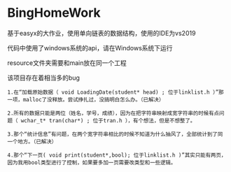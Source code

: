 # BingHomeWork
基于easyx的大作业，使用单向链表的数据结构，使用的IDE为vs2019

代码中使用了windows系统的api，请在Windows系统下运行

resource文件夹需要和main放在同一个工程

该项目存在着相当多的bug

    1.在“加载原始数据（ void LoadingDate(student* head) ; 位于linklist.h ）”那一项，malloc了没释放。尝试挣扎过，没搞明白怎么办。（已解决）

    2.所有的数据只能是两位（姓名，学号，成绩），因为在把字符串映射成宽字符串的时候有点问题（ wchar_t* tran(char*) ; 位于tran.h ），有个想法，但是不想整了。

    3.那个“统计信息”有问题，在两个宽字符串相比的时候不知道为什么抽风了，全部统计到了同一个地方。（已解决）

    4.那个“下一页( void print(student*,bool); 位于linklist.h )”其实只能有两页，因为我用bool类型进行了控制，如果要多加一页需要改类型和一些逻辑。
